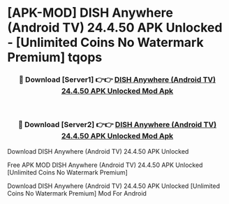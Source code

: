 # [APK-MOD] DISH Anywhere (Android TV) 24.4.50 APK Unlocked - [Unlimited Coins No Watermark Premium] tqops



<div align="center">
<h3>🔴 Download [Server1] 👉👉 <a href="https://momento.my/?title=DISH_Anywhere_(Android_TV)_24.4.50_APK_Unlocked">DISH Anywhere (Android TV) 24.4.50 APK Unlocked Mod Apk</a></h3><br>

<h3>🔴 Download [Server2] 👉👉 <a href="https://momento.my/?title=DISH_Anywhere_(Android_TV)_24.4.50_APK_Unlocked">DISH Anywhere (Android TV) 24.4.50 APK Unlocked Mod Apk</a></h3>
</div>



Download DISH Anywhere (Android TV) 24.4.50 APK Unlocked 

Free APK MOD DISH Anywhere (Android TV) 24.4.50 APK Unlocked [Unlimited Coins No Watermark Premium]

Download DISH Anywhere (Android TV) 24.4.50 APK Unlocked [Unlimited Coins No Watermark Premium] Mod For Android
